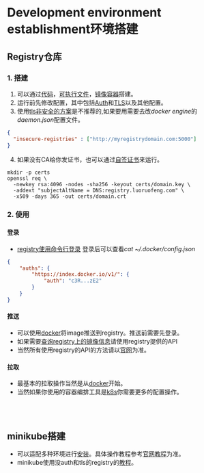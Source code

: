 # Development environment establishment环境搭建

## Registry仓库

### 1. 搭建
1. 可以通过[代码](https://github.com/distribution/distribution)，[可执行文件](https://github.com/distribution/distribution/releases/tag/v2.8.2)，[镜像容器](https://docs.docker.com/registry/deploying/)搭建。   
2. 运行前先修改配置，其中包括[Auth](https://docs.docker.com/registry/deploying/)和[TLS](https://docs.docker.com/registry/deploying/)以及其他配置。
3. 使用[tls非安全的方案](https://docs.docker.com/registry/insecure/#deploy-a-plain-http-registry)是不推荐的,如果要用需要去改*docker engine*的*daemon.json*配置文件。
```json
{
  "insecure-registries" : ["http://myregistrydomain.com:5000"]
}
```
4. 如果没有CA给你发证书，也可以通过[自签证书](https://docs.docker.com/registry/insecure/#use-self-signed-certificates)来运行。
```shell
mkdir -p certs
openssl req \
  -newkey rsa:4096 -nodes -sha256 -keyout certs/domain.key \
  -addext "subjectAltName = DNS:registry.luoruofeng.com" \
  -x509 -days 365 -out certs/domain.crt
```


### 2. 使用
#### 登录
* [registry使用命令行登录](https://linuxhint.com/pull-docker-image-from-private-registry/)
登录后可以查看*cat ~/.docker/config.json*
```json
{
    "auths": {
        "https://index.docker.io/v1/": {
            "auth": "c3R...zE2"
        }
    }
}
```

#### 推送
* 可以使用[docker](https://kubernetes.io/docs/tasks/configure-pod-container/pull-image-private-registry/)将image推送到registry。推送前需要先登录。     
* 如果需要[查询registry上的镜像信息](https://linuxhint.com/pull-docker-image-from-private-registry/)请使用registry提供的API 
* 当然所有使用registry的API的方法请以[官网](https://docs.docker.com/registry/spec/api/)为准。

#### 拉取
* 最基本的拉取操作当然是从[docker](https://linuxhint.com/pull-docker-image-from-private-registry/)开始。
* 当然如果你使用的容器编排工具是[k8s](https://kubernetes.io/docs/tasks/configure-pod-container/pull-image-private-registry/)你需要更多的配置操作。

<br><br>

## minikube搭建
* 可以适配多种环境进行[安装](https://minikube.sigs.k8s.io/docs/start/)。具体操作教程参考[官网教程](https://minikube.sigs.k8s.io/docs/tutorials/)为准。   
* minikube使用没auth和tls的registry的[教程](https://gist.github.com/trisberg/37c97b6cc53def9a3e38be6143786589)。